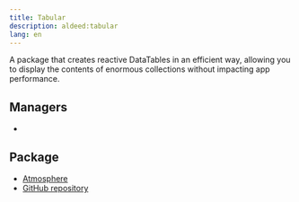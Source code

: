 ```yaml
---
title: Tabular
description: aldeed:tabular
lang: en
---
```


A package that creates reactive DataTables in an efficient way, allowing you to display the contents of enormous collections without impacting app performance.

## Managers
* 

## Package
* [Atmosphere](https://atmospherejs.com/aldeed/tabular)
* [GitHub repository](https://github.com/Meteor-Community-Packages/meteor-tabular)
